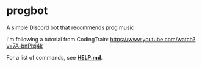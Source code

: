 # progbot
A simple Discord bot that recommends prog music

I'm following a tutorial from CodingTrain: https://www.youtube.com/watch?v=7A-bnPlxj4k

For a list of commands, see **[HELP.md](HELP.md)**.
